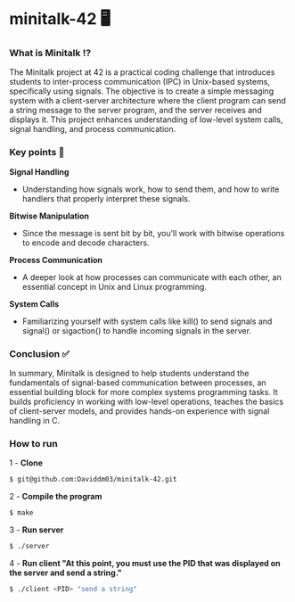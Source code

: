 # minitalk-42 🖥
<h3>What is Minitalk ⁉️</h3>
The Minitalk project at 42 is a practical coding challenge that introduces students to inter-process communication (IPC) in Unix-based systems, specifically using signals. The objective is to create a simple messaging system with a client-server architecture where the client program can send a string message to the server program, and the server receives and displays it. This project enhances understanding of low-level system calls, signal handling, and process communication.

<h3>Key points 🔑</h3>

**Signal Handling**
- Understanding how signals work, how to send them, and how to write handlers that properly interpret these signals.

**Bitwise Manipulation**
- Since the message is sent bit by bit, you’ll work with bitwise operations to encode and decode characters.

**Process Communication**
- A deeper look at how processes can communicate with each other, an essential concept in Unix and Linux programming.

**System Calls** 
- Familiarizing yourself with system calls like kill() to send signals and signal() or sigaction() to handle incoming signals in the server.

<h3>Conclusion ✅</h3>
In summary, Minitalk is designed to help students understand the fundamentals of signal-based communication between processes, an essential building block for more complex systems programming tasks. It builds proficiency in working with low-level operations, teaches the basics of client-server models, and provides hands-on experience with signal handling in C.

<h3>How to run</h3>

1 - **Clone**
```bash
$ git@github.com:Daviddm03/minitalk-42.git
```

2 - **Compile the program**
```bash
$ make
```

3 - **Run server**
```bash
$ ./server
```

4 - **Run client "At this point, you must use the PID that was displayed on the server and send a string."**
```bash
$ ./client <PID> "send a string"
```

